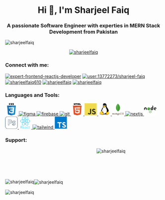 <h1 align="center">Hi 👋, I'm Sharjeel Faiq</h1>
<h3 align="center">A passionate Software Engineer with experties in MERN Stack Development from Pakistan</h3>

<p align="left"> <img src="https://komarev.com/ghpvc/?username=sharjeelfaiq&label=Profile%20views&color=0e75b6&style=flat" alt="sharjeelfaiq" /> </p>

<p align="center"> <a href="https://github.com/ryo-ma/github-profile-trophy"><img src="https://github-profile-trophy.vercel.app/?username=sharjeelfaiq" alt="sharjeelfaiq" /></a> </p>

<h3 align="left">Connect with me:</h3>
<p align="left">
<a href="https://linkedin.com/in/expert-frontend-reactjs-developer" target="blank"><img align="center" src="https://raw.githubusercontent.com/rahuldkjain/github-profile-readme-generator/master/src/images/icons/Social/linked-in-alt.svg" alt="expert-frontend-reactjs-developer" height="30" width="40" /></a>
<a href="https://stackoverflow.com/users/13772273/sharjeel-faiq" target="blank"><img align="center" src="https://raw.githubusercontent.com/rahuldkjain/github-profile-readme-generator/master/src/images/icons/Social/stack-overflow.svg" alt="user:13772273/sharjeel-faiq" height="30" width="40" /></a>
<a href="https://fb.com/sharjeelfaiq610" target="blank"><img align="center" src="https://raw.githubusercontent.com/rahuldkjain/github-profile-readme-generator/master/src/images/icons/Social/facebook.svg" alt="sharjeelfaiq610" height="30" width="40" /></a>
<a href="https://instagram.com/sharjeelfaiq" target="blank"><img align="center" src="https://raw.githubusercontent.com/rahuldkjain/github-profile-readme-generator/master/src/images/icons/Social/instagram.svg" alt="sharjeelfaiq" height="30" width="40" /></a>
<a href="https://www.hackerrank.com/sharjeelfaiq" target="blank"><img align="center" src="https://raw.githubusercontent.com/rahuldkjain/github-profile-readme-generator/master/src/images/icons/Social/hackerrank.svg" alt="sharjeelfaiq" height="30" width="40" /></a>
</p>

<h3 align="left">Languages and Tools:</h3>
<p align="left"> <a href="https://www.w3schools.com/css/" target="_blank" rel="noreferrer"> <img src="https://raw.githubusercontent.com/devicons/devicon/master/icons/css3/css3-original-wordmark.svg" alt="css3" width="40" height="40"/> </a> <a href="https://www.figma.com/" target="_blank" rel="noreferrer"> <img src="https://www.vectorlogo.zone/logos/figma/figma-icon.svg" alt="figma" width="40" height="40"/> </a> <a href="https://firebase.google.com/" target="_blank" rel="noreferrer"> <img src="https://www.vectorlogo.zone/logos/firebase/firebase-icon.svg" alt="firebase" width="40" height="40"/> </a> <a href="https://git-scm.com/" target="_blank" rel="noreferrer"> <img src="https://www.vectorlogo.zone/logos/git-scm/git-scm-icon.svg" alt="git" width="40" height="40"/> </a> <a href="https://www.w3.org/html/" target="_blank" rel="noreferrer"> <img src="https://raw.githubusercontent.com/devicons/devicon/master/icons/html5/html5-original-wordmark.svg" alt="html5" width="40" height="40"/> </a> <a href="https://developer.mozilla.org/en-US/docs/Web/JavaScript" target="_blank" rel="noreferrer"> <img src="https://raw.githubusercontent.com/devicons/devicon/master/icons/javascript/javascript-original.svg" alt="javascript" width="40" height="40"/> </a> <a href="https://www.linux.org/" target="_blank" rel="noreferrer"> <img src="https://raw.githubusercontent.com/devicons/devicon/master/icons/linux/linux-original.svg" alt="linux" width="40" height="40"/> </a> <a href="https://www.mongodb.com/" target="_blank" rel="noreferrer"> <img src="https://raw.githubusercontent.com/devicons/devicon/master/icons/mongodb/mongodb-original-wordmark.svg" alt="mongodb" width="40" height="40"/> </a> <a href="https://nextjs.org/" target="_blank" rel="noreferrer"> <img src="https://cdn.worldvectorlogo.com/logos/nextjs-2.svg" alt="nextjs" width="40" height="40"/> </a> <a href="https://nodejs.org" target="_blank" rel="noreferrer"> <img src="https://raw.githubusercontent.com/devicons/devicon/master/icons/nodejs/nodejs-original-wordmark.svg" alt="nodejs" width="40" height="40"/> </a> <a href="https://www.photoshop.com/en" target="_blank" rel="noreferrer"> <img src="https://raw.githubusercontent.com/devicons/devicon/master/icons/photoshop/photoshop-line.svg" alt="photoshop" width="40" height="40"/> </a> <a href="https://reactjs.org/" target="_blank" rel="noreferrer"> <img src="https://raw.githubusercontent.com/devicons/devicon/master/icons/react/react-original-wordmark.svg" alt="react" width="40" height="40"/> </a> <a href="https://tailwindcss.com/" target="_blank" rel="noreferrer"> <img src="https://www.vectorlogo.zone/logos/tailwindcss/tailwindcss-icon.svg" alt="tailwind" width="40" height="40"/> </a> <a href="https://www.typescriptlang.org/" target="_blank" rel="noreferrer"> <img src="https://raw.githubusercontent.com/devicons/devicon/master/icons/typescript/typescript-original.svg" alt="typescript" width="40" height="40"/> </a> </p>

<h3 align="left">Support:</h3>

<p><a href="https://www.buymeacoffee.com/sharjeelfaiq"> <img align="right" src="https://cdn.buymeacoffee.com/buttons/v2/default-yellow.png" height="50" width="210" alt="sharjeelfaiq" /></a></p><br><br>

<br>
<br>
<br>

<p><img align="left" src="https://github-readme-stats.vercel.app/api/top-langs?username=sharjeelfaiq&show_icons=true&locale=en&layout=compact" alt="sharjeelfaiq" /></p>

<p><img align="center" src="https://github-readme-stats.vercel.app/api?username=sharjeelfaiq&show_icons=true&locale=en" alt="sharjeelfaiq" /></p>

<p><img align="center" src="https://github-readme-streak-stats.herokuapp.com/?user=sharjeelfaiq&" alt="sharjeelfaiq" /></p>
